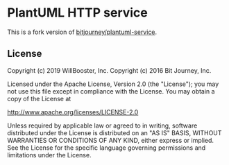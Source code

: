 # PlantUML HTTP service

This is a fork version of [bitjourney/plantuml-service](https://github.com/bitjourney/plantuml-service).

## License

Copyright (c) 2019 WillBooster, Inc.
Copyright (c) 2016 Bit Journey, Inc.

Licensed under the Apache License, Version 2.0 (the "License");
you may not use this file except in compliance with the License.
You may obtain a copy of the License at

http://www.apache.org/licenses/LICENSE-2.0

Unless required by applicable law or agreed to in writing, software
distributed under the License is distributed on an "AS IS" BASIS,
WITHOUT WARRANTIES OR CONDITIONS OF ANY KIND, either express or implied.
See the License for the specific language governing permissions and
limitations under the License.
